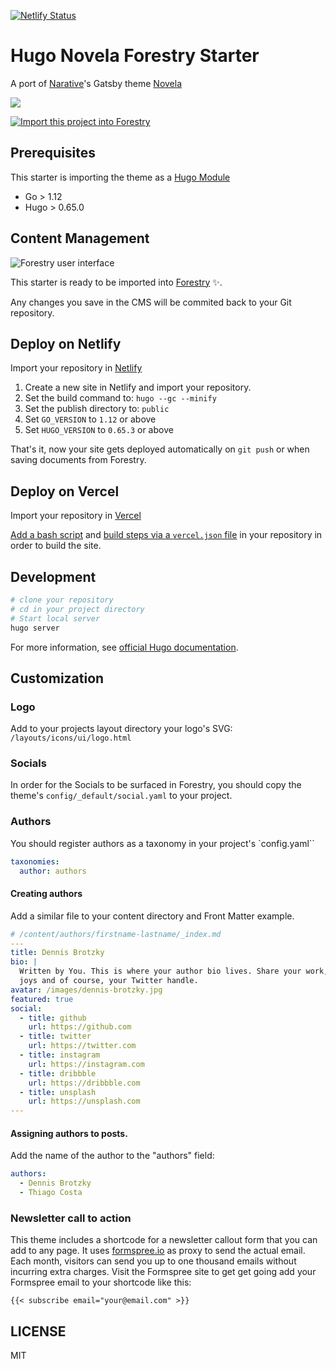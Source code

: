 [![Netlify Status](https://api.netlify.com/api/v1/badges/8fd7da5f-0c4d-4a43-9e23-2d1baf0d35cc/deploy-status)](https://app.netlify.com/sites/hugo-novela-forestry/deploys)

# Hugo Novela Forestry Starter

A port of [Narative](https://www.narative.co/)'s Gatsby theme [Novela](https://www.narative.co/labs/novela/)

![](images/tn.png)

<a href="https://app.forestry.io/quick-start?repo=forestryio/novela-hugo-starter&engine=hugo&version=0.80.0">
    <img alt="Import this project into Forestry" src="https://assets.forestry.io/import-to-forestryK.svg" />
</a>

## Prerequisites

This starter is importing the theme as a [Hugo Module](https://gohugo.io/hugo-modules/)

- Go > 1.12
- Hugo > 0.65.0 

## Content Management

![Forestry user interface](images/novela-forestry.png)

This starter is ready to be imported into [Forestry](https://forestry.io)  ✨.

Any changes you save in the CMS will be commited back to your Git repository.

## Deploy on Netlify

Import your repository in [Netlify](https://netlify.com)

1. Create a new site in Netlify and import your repository.
2. Set the build command to: `hugo --gc --minify`
3. Set the publish directory to: `public`
4. Set `GO_VERSION` to `1.12` or above
4. Set `HUGO_VERSION` to `0.65.3` or above

That's it, now your site gets deployed automatically on `git push` or when saving documents from Forestry.

## Deploy on Vercel

Import your repository in [Vercel](https://vercel.com/new/git/third-party)

[Add a bash script](https://gist.github.com/DirtyF/4f89704ecd619c0dcd439d74115da542#file-hugo_build-sh) and [build steps via a `vercel.json` file](https://gist.github.com/DirtyF/4f89704ecd619c0dcd439d74115da542#file-vercel-json) in your repository in order to build the site.

## Development

```bash
# clone your repository
# cd in your project directory
# Start local server
hugo server
```

For more information, see [official Hugo documentation](https://gohugo.io/getting-started/).

## Customization

### Logo

Add to your projects layout directory your logo's SVG:
`/layouts/icons/ui/logo.html`

### Socials

In order for the Socials to be surfaced in Forestry, you should copy the theme's `config/_default/social.yaml` to your project.

### Authors

You should register authors as a taxonomy in your project's `config.yaml``

```yaml
taxonomies:
  author: authors
```

#### Creating authors

Add a similar file to your content directory and Front Matter example.

```yaml
# /content/authors/firstname-lastname/_index.md
---
title: Dennis Brotzky
bio: |
  Written by You. This is where your author bio lives. Share your work, your
  joys and of course, your Twitter handle.
avatar: /images/dennis-brotzky.jpg
featured: true
social:
  - title: github
    url: https://github.com
  - title: twitter
    url: https://twitter.com
  - title: instagram
    url: https://instagram.com
  - title: dribbble
    url: https://dribbble.com
  - title: unsplash
    url: https://unsplash.com
---
```

#### Assigning authors to posts.

Add the name of the author to the "authors" field:

```yaml
authors:
  - Dennis Brotzky
  - Thiago Costa
```
### Newsletter call to action

This theme includes a shortcode for a newsletter callout form that you can add to any page.
It uses [formspree.io](//formspree.io/) as proxy to send the actual email. Each month, visitors can send you up to one thousand emails without incurring extra charges. Visit the Formspree site to get get going add your Formspree email to your shortcode like this:

```
{{< subscribe email="your@email.com" >}}
```


## LICENSE
MIT
